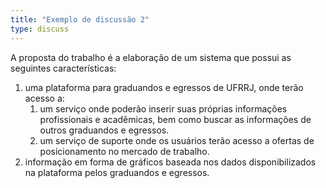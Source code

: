 ```yaml
---
title: "Exemplo de discussão 2"
type: discuss
---
```


A proposta do trabalho é a elaboração de um sistema que possui as seguintes características:
1. uma plataforma para graduandos e egressos de UFRRJ, onde terão acesso a:
	1. um serviço onde poderão inserir suas próprias informações profissionais e acadêmicas, bem como buscar as informações de outros graduandos e egressos.
	2. um serviço de suporte onde os usuários terão acesso a ofertas de posicionamento no mercado de trabalho.
2. informação em forma de gráficos baseada nos dados disponibilizados na plataforma pelos graduandos e egressos.

